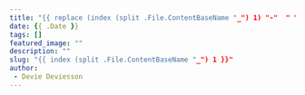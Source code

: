 ```yaml
---
title: "{{ replace (index (split .File.ContentBaseName "_") 1) "-"  " " | title }}"
date: {{ .Date }}
tags: []
featured_image: ""
description: ""
slug: "{{ index (split .File.ContentBaseName "_") 1 }}"
author:
 - Devie Deviesson
---
```


